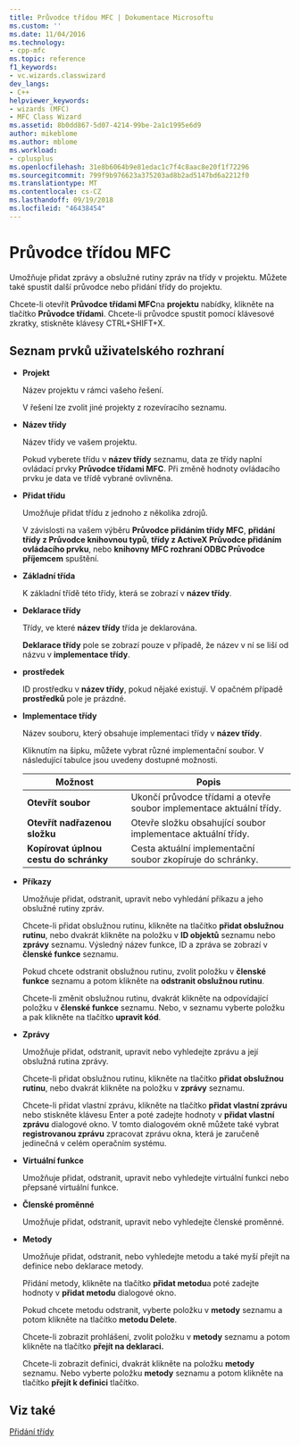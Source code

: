 ```yaml
---
title: Průvodce třídou MFC | Dokumentace Microsoftu
ms.custom: ''
ms.date: 11/04/2016
ms.technology:
- cpp-mfc
ms.topic: reference
f1_keywords:
- vc.wizards.classwizard
dev_langs:
- C++
helpviewer_keywords:
- wizards (MFC)
- MFC Class Wizard
ms.assetid: 8b0dd867-5d07-4214-99be-2a1c1995e6d9
author: mikeblome
ms.author: mblome
ms.workload:
- cplusplus
ms.openlocfilehash: 31e8b6064b9e81edac1c7f4c8aac8e20f1f72296
ms.sourcegitcommit: 799f9b976623a375203ad8b2ad5147bd6a2212f0
ms.translationtype: MT
ms.contentlocale: cs-CZ
ms.lasthandoff: 09/19/2018
ms.locfileid: "46438454"
---
```

# <a name="mfc-class-wizard"></a>Průvodce třídou MFC

Umožňuje přidat zprávy a obslužné rutiny zpráv na třídy v projektu. Můžete také spustit další průvodce nebo přidání třídy do projektu.

Chcete-li otevřít **Průvodce třídami MFC**na **projektu** nabídky, klikněte na tlačítko **Průvodce třídami**. Chcete-li průvodce spustit pomocí klávesové zkratky, stiskněte klávesy CTRL+SHIFT+X.

## <a name="uielement-list"></a>Seznam prvků uživatelského rozhraní

- **Projekt**

   Název projektu v rámci vašeho řešení.

   V řešení lze zvolit jiné projekty z rozevíracího seznamu.

- **Název třídy**

   Název třídy ve vašem projektu.

   Pokud vyberete třídu v **název třídy** seznamu, data ze třídy naplní ovládací prvky **Průvodce třídami MFC**. Při změně hodnoty ovládacího prvku je data ve třídě vybrané ovlivněna.

- **Přidat třídu**

   Umožňuje přidat třídu z jednoho z několika zdrojů.

   V závislosti na vašem výběru **Průvodce přidáním třídy MFC**, **přidání třídy z Průvodce knihovnou typů**, **třídy z ActiveX Průvodce přidáním ovládacího prvku**, nebo **knihovny MFC rozhraní ODBC Průvodce příjemcem** spuštění.

- **Základní třída**

   K základní třídě této třídy, která se zobrazí v **název třídy**.

- **Deklarace třídy**

   Třídy, ve které **název třídy** třída je deklarována.

   **Deklarace třídy** pole se zobrazí pouze v případě, že název v ní se liší od názvu v **implementace třídy**.

- **prostředek**

   ID prostředku v **název třídy**, pokud nějaké existují. V opačném případě **prostředků** pole je prázdné.

- **Implementace třídy**

   Název souboru, který obsahuje implementaci třídy v **název třídy**.

   Kliknutím na šipku, můžete vybrat různé implementační soubor. V následující tabulce jsou uvedeny dostupné možnosti.

   |Možnost|Popis|
   |------------|-----------------|
   |**Otevřít soubor**|Ukončí průvodce třídami a otevře soubor implementace aktuální třídy.|
   |**Otevřít nadřazenou složku**|Otevře složku obsahující soubor implementace aktuální třídy.|
   |**Kopírovat úplnou cestu do schránky**|Cesta aktuální implementační soubor zkopíruje do schránky.|

- **Příkazy**

   Umožňuje přidat, odstranit, upravit nebo vyhledání příkazu a jeho obslužné rutiny zpráv.

   Chcete-li přidat obslužnou rutinu, klikněte na tlačítko **přidat obslužnou rutinu**, nebo dvakrát klikněte na položku v **ID objektů** seznamu nebo **zprávy** seznamu. Výsledný název funkce, ID a zpráva se zobrazí v **členské funkce** seznamu.

   Pokud chcete odstranit obslužnou rutinu, zvolit položku v **členské funkce** seznamu a potom klikněte na **odstranit obslužnou rutinu**.

   Chcete-li změnit obslužnou rutinu, dvakrát klikněte na odpovídající položku v **členské funkce** seznamu. Nebo, v seznamu vyberte položku a pak klikněte na tlačítko **upravit kód**.

- **Zprávy**

   Umožňuje přidat, odstranit, upravit nebo vyhledejte zprávu a její obslužná rutina zprávy.

   Chcete-li přidat obslužnou rutinu, klikněte na tlačítko **přidat obslužnou rutinu**, nebo dvakrát klikněte na položku v **zprávy** seznamu.

   Chcete-li přidat vlastní zprávu, klikněte na tlačítko **přidat vlastní zprávu** nebo stiskněte klávesu Enter a poté zadejte hodnoty v **přidat vlastní zprávu** dialogové okno. V tomto dialogovém okně můžete také vybrat **registrovanou zprávu** zpracovat zprávu okna, která je zaručeně jedinečná v celém operačním systému.

- **Virtuální funkce**

   Umožňuje přidat, odstranit, upravit nebo vyhledejte virtuální funkci nebo přepsané virtuální funkce.

- **Členské proměnné**

   Umožňuje přidat, odstranit, upravit nebo vyhledejte členské proměnné.

- **Metody**

   Umožňuje přidat, odstranit, nebo vyhledejte metodu a také myší přejít na definice nebo deklarace metody.

   Přidání metody, klikněte na tlačítko **přidat metodu**a poté zadejte hodnoty v **přidat metodu** dialogové okno.

   Pokud chcete metodu odstranit, vyberte položku v **metody** seznamu a potom klikněte na tlačítko **metodu Delete**.

   Chcete-li zobrazit prohlášení, zvolit položku v **metody** seznamu a potom klikněte na tlačítko **přejít na deklaraci.**

   Chcete-li zobrazit definici, dvakrát klikněte na položku **metody** seznamu. Nebo vyberte položku **metody** seznamu a potom klikněte na tlačítko **přejít k definici** tlačítko.

## <a name="see-also"></a>Viz také

[Přidání třídy](../../ide/adding-a-class-visual-cpp.md)
